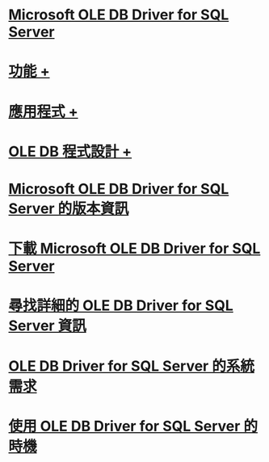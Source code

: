 # [Microsoft OLE DB Driver for SQL Server](oledb-driver-for-sql-server.md)
# [功能 +](../oledb/features/oledb-driver-for-sql-server-features.md)
# [應用程式 +](../oledb/applications/building-applications-with-oledb-driver-for-sql-server.md)
# [OLE DB 程式設計 +](../oledb/ole-db/oledb-driver-for-sql-server-programming.md)

# [Microsoft OLE DB Driver for SQL Server 的版本資訊](release-notes-for-oledb-driver-for-sql-server.md)
# [下載 Microsoft OLE DB Driver for SQL Server](download-oledb-driver-for-sql-server.md)
# [尋找詳細的 OLE DB Driver for SQL Server 資訊](finding-more-oledb-driver-for-sql-server-information.md)
# [OLE DB Driver for SQL Server 的系統需求](system-requirements-for-oledb-driver-for-sql-server.md)
# [使用 OLE DB Driver for SQL Server 的時機](when-to-use-oledb-driver-for-sql-server.md)
